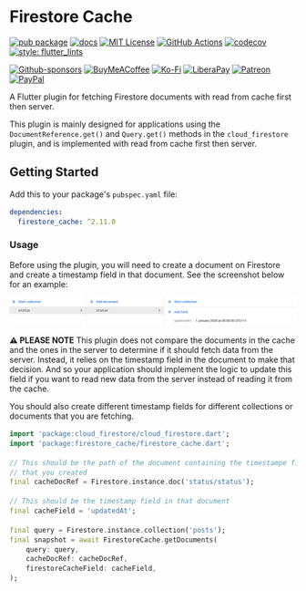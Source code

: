 # Firestore Cache

[![pub package](https://img.shields.io/pub/v/firestore_cache.svg)](https://pub.dartlang.org/packages/firestore_cache)
[![docs](https://img.shields.io/badge/docs-latest-blue.svg)](https://pub.dev/documentation/firestore_cache/latest/)
[![MIT License](https://img.shields.io/github/license/zeshuaro/firestore_cache.svg)](https://github.com/zeshuaro/firestore_cache/blob/master/LICENSE)
[![GitHub Actions](https://github.com/zeshuaro/firestore_cache/actions/workflows/github_actions.yml/badge.svg)](https://github.com/zeshuaro/firestore_cache/actions/workflows/github_actions.yml)
[![codecov](https://codecov.io/gh/zeshuaro/firestore_cache/branch/main/graph/badge.svg)](https://codecov.io/gh/zeshuaro/firestore_cache)
[![style: flutter_lints](https://img.shields.io/badge/style-flutter__lints-4BC0F5.svg)](https://pub.dev/packages/flutter_lints)

[![Github-sponsors](https://img.shields.io/badge/sponsor-30363D?style=for-the-badge&logo=GitHub-Sponsors&logoColor=#EA4AAA)](https://github.com/sponsors/zeshuaro)
[![BuyMeACoffee](https://img.shields.io/badge/Buy%20Me%20a%20Coffee-ffdd00?style=for-the-badge&logo=buy-me-a-coffee&logoColor=black)](https://www.buymeacoffee.com/zeshuaro)
[![Ko-Fi](https://img.shields.io/badge/Ko--fi-F16061?style=for-the-badge&logo=ko-fi&logoColor=white)](https://ko-fi.com/zeshuaro)
[![LiberaPay](https://img.shields.io/badge/Liberapay-F6C915?style=for-the-badge&logo=liberapay&logoColor=black)](https://liberapay.com/zeshuaro/)
[![Patreon](https://img.shields.io/badge/Patreon-F96854?style=for-the-badge&logo=patreon&logoColor=white)](https://patreon.com/zeshuaro)
[![PayPal](https://img.shields.io/badge/PayPal-00457C?style=for-the-badge&logo=paypal&logoColor=white)](https://paypal.me/JoshuaTang)

A Flutter plugin for fetching Firestore documents with read from cache first then server.

This plugin is mainly designed for applications using the `DocumentReference.get()` and `Query.get()` methods in the `cloud_firestore` plugin, and is implemented with read from cache first then server.

## Getting Started

Add this to your package's `pubspec.yaml` file:

```yaml
dependencies:
  firestore_cache: ^2.11.0
```

### Usage

Before using the plugin, you will need to create a document on Firestore and create a timestamp field in that document. See the screenshot below for an example:

![Firestore Screenshot](https://github.com/zeshuaro/firestore_cache/raw/main/images/firestore_screenshot.png)

__⚠️ PLEASE NOTE__ This plugin does not compare the documents in the cache and the ones in the server to determine if it should fetch data from the server. Instead, it relies on the timestamp field in the document to make that decision. And so your application should implement the logic to update this field if you want to read new data from the server instead of reading it from the cache.

You should also create different timestamp fields for different collections or documents that you are fetching.

```dart
import 'package:cloud_firestore/cloud_firestore.dart';
import 'package:firestore_cache/firestore_cache.dart';

// This should be the path of the document containing the timestampe field
// that you created
final cacheDocRef = Firestore.instance.doc('status/status');

// This should be the timestamp field in that document
final cacheField = 'updatedAt';

final query = Firestore.instance.collection('posts');
final snapshot = await FirestoreCache.getDocuments(
    query: query,
    cacheDocRef: cacheDocRef,
    firestoreCacheField: cacheField,
);
```
